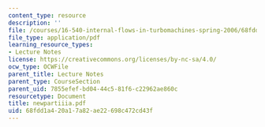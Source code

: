 ```yaml
---
content_type: resource
description: ''
file: /courses/16-540-internal-flows-in-turbomachines-spring-2006/68fdd1a420a17a82ae22698c472cd43f_newpartiiia.pdf
file_type: application/pdf
learning_resource_types:
- Lecture Notes
license: https://creativecommons.org/licenses/by-nc-sa/4.0/
ocw_type: OCWFile
parent_title: Lecture Notes
parent_type: CourseSection
parent_uid: 7855efef-bd04-44c5-81f6-c22962ae860c
resourcetype: Document
title: newpartiiia.pdf
uid: 68fdd1a4-20a1-7a82-ae22-698c472cd43f
---
```

